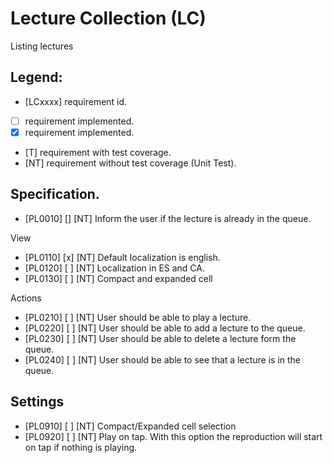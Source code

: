 # Lecture Collection (LC)

Listing lectures

## Legend:
* [LCxxxx] requirement id.
* [ ] requirement implemented.
* [x] requirement implemented.
* [T] requirement with test coverage.
* [NT] requirement without test coverage (Unit Test). 


## Specification.

* [PL0010] [] [NT] Inform the user if the lecture is already in the queue.

View
* [PL0110] [x] [NT] Default localization is english.
* [PL0120] [ ] [NT] Localization in ES and CA.
* [PL0130] [ ] [NT] Compact and expanded cell 

Actions
* [PL0210] [ ] [NT] User should be able to play a lecture.
* [PL0220] [ ] [NT] User should be able to add a lecture to the queue.
* [PL0230] [ ] [NT] User should be able to delete a lecture form the queue.
* [PL0240] [ ] [NT] User should be able to see that a lecture is in the queue.

## Settings
* [PL0910] [ ] [NT] Compact/Expanded cell selection
* [PL0920] [ ] [NT] Play on tap. With this option the reproduction will start on tap if nothing is playing.

